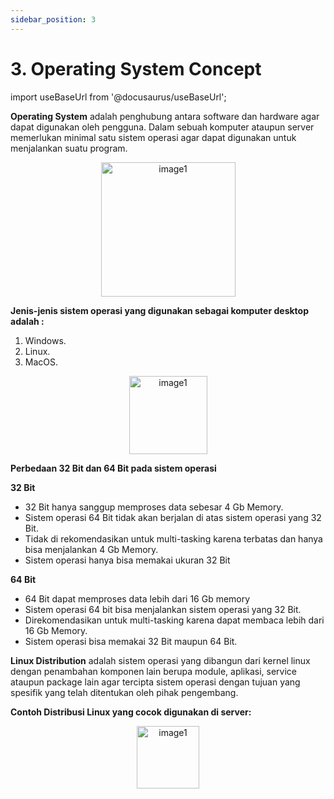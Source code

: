 ```yaml
---
sidebar_position: 3
---
```


# 3. Operating System Concept

import useBaseUrl from '@docusaurus/useBaseUrl';

**Operating System** adalah penghubung antara software dan hardware agar dapat digunakan oleh pengguna. Dalam sebuah komputer ataupun server memerlukan minimal satu sistem operasi agar dapat digunakan untuk menjalankan suatu program. 
<center>
<img alt="image1" src={useBaseUrl('img/docs/image-7.png')} height="215px"/>
</center>

**Jenis-jenis sistem operasi yang digunakan sebagai komputer desktop adalah :**
1. Windows.
2. Linux.
3. MacOS.

<center>
<img alt="image1" src={useBaseUrl('img/docs/image-5.png')} height="125px"/>
</center>

**Perbedaan 32 Bit dan 64 Bit pada sistem operasi**

**32 Bit**
- 32 Bit hanya sanggup memproses data sebesar 4 Gb Memory.
- Sistem operasi 64 Bit tidak akan berjalan di atas sistem operasi yang 32 Bit. 
- Tidak di rekomendasikan untuk multi-tasking karena terbatas dan hanya bisa menjalankan 4 Gb Memory.
- Sistem operasi hanya bisa memakai ukuran 32 Bit

**64 Bit**
- 64 Bit dapat memproses data lebih dari 16 Gb memory
- Sistem operasi 64 bit bisa menjalankan sistem operasi yang 32 Bit.
- Direkomendasikan untuk multi-tasking karena dapat membaca lebih dari 16 Gb Memory.
- Sistem operasi bisa memakai 32 Bit maupun 64 Bit.

**Linux Distribution** adalah sistem operasi yang dibangun dari kernel linux dengan penambahan komponen lain berupa module, aplikasi, service ataupun package lain agar tercipta sistem operasi dengan tujuan yang spesifik yang telah ditentukan oleh pihak pengembang.

**Contoh Distribusi Linux yang cocok digunakan di server:**
<center>
<img alt="image1" src={useBaseUrl('img/docs/image-31.png')} height="100px"/>
</center>

